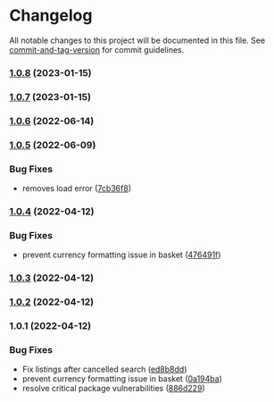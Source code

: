 # Changelog

All notable changes to this project will be documented in this file. See [commit-and-tag-version](https://github.com/absolute-version/commit-and-tag-version) for commit guidelines.

### [1.0.8](https://github.com/blackcodherbootcamp-assessments/unit04-assessment-react/compare/v1.0.7...v1.0.8) (2023-01-15)

### [1.0.7](https://github.com/blackcodherbootcamp-assessments/unit04-assessment-react/compare/v1.0.6...v1.0.7) (2023-01-15)

### [1.0.6](https://github.com/blackcodherbootcamp-assessments/unit04-assessment-react/compare/v1.0.5...v1.0.6) (2022-06-14)

### [1.0.5](https://github.com/blackcodherbootcamp-assessments/unit04-assessment-react/compare/v1.0.4...v1.0.5) (2022-06-09)


### Bug Fixes

* removes load error ([7cb36f8](https://github.com/blackcodherbootcamp-assessments/unit04-assessment-react/commit/7cb36f863ac2812591ed8d27b3772deaf8b5d628))

### [1.0.4](https://github.com/blackcodherbootcamp-assessments/unit04-assessment-react/compare/v1.0.3...v1.0.4) (2022-04-12)


### Bug Fixes

* prevent currency formatting issue in basket ([476491f](https://github.com/blackcodherbootcamp-assessments/unit04-assessment-react/commit/476491fec68c5c14956236d76b46cc6bee298274))

### [1.0.3](https://github.com/blackcodherbootcamp-assessments/unit04-assessment-react/compare/v1.0.2...v1.0.3) (2022-04-12)

### [1.0.2](https://github.com/blackcodherbootcamp-assessments/unit04-assessment-react/compare/v1.0.1...v1.0.2) (2022-04-12)

### 1.0.1 (2022-04-12)


### Bug Fixes

* Fix listings after cancelled search ([ed8b8dd](https://github.com/blackcodherbootcamp-assessments/unit04-assessment-react/commit/ed8b8ddae53bc137e762de43268656d4da924ad8))
* prevent currency formatting issue in basket ([0a194ba](https://github.com/blackcodherbootcamp-assessments/unit04-assessment-react/commit/0a194ba968adb2bcedb1be784aaa7a6fa8b2354c))
* resolve critical package vulnerabilities ([886d229](https://github.com/blackcodherbootcamp-assessments/unit04-assessment-react/commit/886d229111a4f4efb09bc7f543affbe5f1cc6106))
